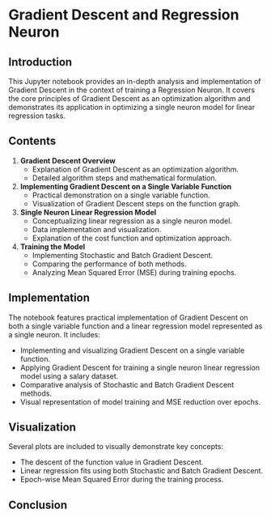# Gradient Descent and Regression Neuron

## Introduction
This Jupyter notebook provides an in-depth analysis and implementation of Gradient Descent in the context of training a Regression Neuron. It covers the core principles of Gradient Descent as an optimization algorithm and demonstrates its application in optimizing a single neuron model for linear regression tasks.

## Contents
1. **Gradient Descent Overview**
   - Explanation of Gradient Descent as an optimization algorithm.
   - Detailed algorithm steps and mathematical formulation.
2. **Implementing Gradient Descent on a Single Variable Function**
   - Practical demonstration on a single variable function.
   - Visualization of Gradient Descent steps on the function graph.
3. **Single Neuron Linear Regression Model**
   - Conceptualizing linear regression as a single neuron model.
   - Data implementation and visualization.
   - Explanation of the cost function and optimization approach.
4. **Training the Model**
   - Implementing Stochastic and Batch Gradient Descent.
   - Comparing the performance of both methods.
   - Analyzing Mean Squared Error (MSE) during training epochs.

## Implementation
The notebook features practical implementation of Gradient Descent on both a single variable function and a linear regression model represented as a single neuron. It includes:
- Implementing and visualizing Gradient Descent on a single variable function.
- Applying Gradient Descent for training a single neuron linear regression model using a salary dataset.
- Comparative analysis of Stochastic and Batch Gradient Descent methods.
- Visual representation of model training and MSE reduction over epochs.

## Visualization
Several plots are included to visually demonstrate key concepts:
- The descent of the function value in Gradient Descent.
- Linear regression fits using both Stochastic and Batch Gradient Descent.
- Epoch-wise Mean Squared Error during the training process.

## Conclusion


